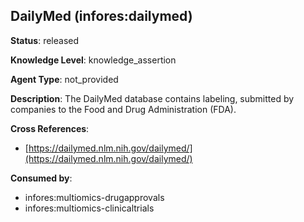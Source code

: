 [//]: # (DO NOT MANUALLY EDIT THIS FILE. IT IS GENERATED FROM A TEMPLATE.)

## DailyMed (infores:dailymed)

**Status**: released
  
**Knowledge Level**: knowledge_assertion
  
**Agent Type**: not_provided

**Description**: The DailyMed database contains labeling, submitted by companies to the Food and Drug Administration (FDA).

**Cross References**:

- [https://dailymed.nlm.nih.gov/dailymed/](https://dailymed.nlm.nih.gov/dailymed/)


**Consumed by**:

- infores:multiomics-drugapprovals
- infores:multiomics-clinicaltrials